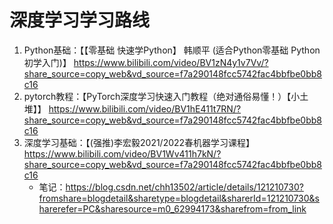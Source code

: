 # 深度学习学习路线

1. Python基础：【【零基础 快速学Python】 韩顺平 (适合Python零基础  Python初学入门)】 https://www.bilibili.com/video/BV1zN4y1v7Vv/?share_source=copy_web&vd_source=f7a290148fcc5742fac4bbfbe0bb8c16
2. pytorch教程：【PyTorch深度学习快速入门教程（绝对通俗易懂！）【小土堆】】 https://www.bilibili.com/video/BV1hE411t7RN/?share_source=copy_web&vd_source=f7a290148fcc5742fac4bbfbe0bb8c16
3. 深度学习基础：【(强推)李宏毅2021/2022春机器学习课程】 https://www.bilibili.com/video/BV1Wv411h7kN/?share_source=copy_web&vd_source=f7a290148fcc5742fac4bbfbe0bb8c16
   - 笔记：https://blog.csdn.net/chh13502/article/details/121210730?fromshare=blogdetail&sharetype=blogdetail&sharerId=121210730&sharerefer=PC&sharesource=m0_62994173&sharefrom=from_link